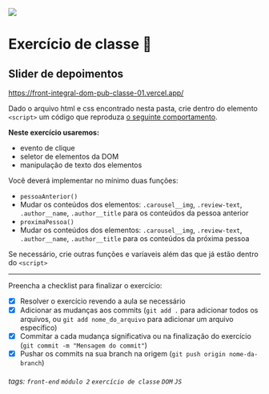 ![](https://i.imgur.com/xG74tOh.png)

# Exercício de classe 🏫

## Slider de depoimentos

<https://front-integral-dom-pub-classe-01.vercel.app/>

Dado o arquivo html e css encontrado nesta pasta, crie dentro do elemento `<script>` um código que reproduza [o seguinte comportamento](https://i.imgur.com/DGXHIw7.gif).

**Neste exercício usaremos:**

- evento de clique
- seletor de elementos da DOM
- manipulação de texto dos elementos

Você deverá implementar no mínimo duas funções:

- `pessoaAnterior()`
- Mudar os conteúdos dos elementos: `.carousel__img`, `.review-text`, `.author__name`, `.author__title` para os conteúdos da pessoa anterior
- `proximaPessoa()`
- Mudar os conteúdos dos elementos: `.carousel__img`, `.review-text`, `.author__name`, `.author__title` para os conteúdos da próxima pessoa

Se necessário, crie outras funções e varíaveis além das que já estão dentro do `<script>`

---

Preencha a checklist para finalizar o exercício:

- [X] Resolver o exercício revendo a aula se necessário
- [X] Adicionar as mudanças aos commits (`git add .` para adicionar todos os arquivos, ou `git add nome_do_arquivo` para adicionar um arquivo específico)
- [X] Commitar a cada mudança significativa ou na finalização do exercício (`git commit -m "Mensagem do commit"`)
- [X] Pushar os commits na sua branch na origem (`git push origin nome-da-branch`)

###### tags: `front-end` `módulo 2` `exercício de classe` `DOM` `JS`
